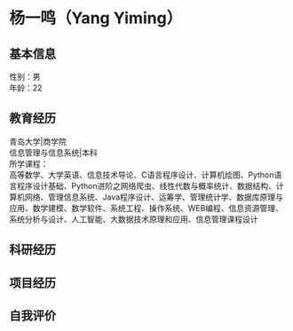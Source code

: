 # 杨一鸣（Yang Yiming）
## 基本信息
性别：男  
年龄：22  
## 教育经历
青岛大学|商学院  
信息管理与信息系统|本科  
所学课程：  
高等数学、大学英语、信息技术导论、C语言程序设计、计算机绘图、Python语言程序设计基础、Python进阶之网络爬虫、线性代数与概率统计、数据结构、计算机网络、管理信息系统、Java程序设计、运筹学、管理统计学、数据库原理与应用、数学建模、数学软件、系统工程、操作系统、WEB编程、信息资源管理、系统分析与设计、人工智能、大数据技术原理和应用、信息管理课程设计
## 科研经历

## 项目经历

## 自我评价





